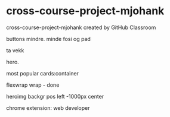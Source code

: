 # cross-course-project-mjohank

cross-course-project-mjohank created by GitHub Classroom

buttons mindre. minde fosi og pad

ta vekk

hero.

most popular cards:container

flexwrap wrap - done

heroimg backgr pos left -1000px center

chrome extension: web developer
